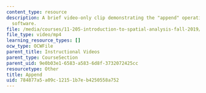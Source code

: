 ```yaml
---
content_type: resource
description: A brief video-only clip demonstrating the "append" operation in ArcGIS
  software.
file: /media/courses/11-205-introduction-to-spatial-analysis-fall-2019/784877a5a09c12151b7eb4250558a752_MIT11_205F19_append.mp4
file_type: video/mp4
learning_resource_types: []
ocw_type: OCWFile
parent_title: Instructional Videos
parent_type: CourseSection
parent_uid: 9e0b03e1-6583-a583-6d8f-3732072425cc
resourcetype: Other
title: Append
uid: 784877a5-a09c-1215-1b7e-b4250558a752
---
```

